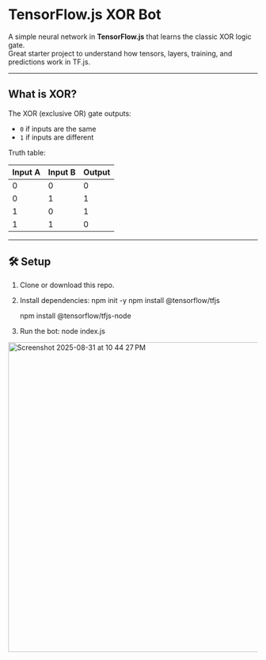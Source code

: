 #  TensorFlow.js XOR Bot

A simple neural network in **TensorFlow.js** that learns the classic XOR logic gate.  
Great starter project to understand how tensors, layers, training, and predictions work in TF.js.

---

##  What is XOR?
The XOR (exclusive OR) gate outputs:
- `0` if inputs are the same  
- `1` if inputs are different  

Truth table:

| Input A | Input B | Output |
|---------|---------|--------|
|    0    |    0    |   0    |
|    0    |    1    |   1    |
|    1    |    0    |   1    |
|    1    |    1    |   0    |

---

## 🛠️ Setup

1. Clone or download this repo.
2. Install dependencies:
   npm init -y
   npm install @tensorflow/tfjs

   npm install @tensorflow/tfjs-node

3. Run the bot:
   node index.js

<img width="1080" height="625" alt="Screenshot 2025-08-31 at 10 44 27 PM" src="https://github.com/user-attachments/assets/38282b28-f1f7-4cb0-95a5-36b238573178" />

